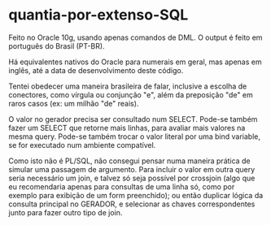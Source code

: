 # quantia-por-extenso-SQL

Feito no Oracle 10g, usando apenas comandos de DML. O output é feito em português do Brasil (PT-BR).

Há equivalentes nativos do Oracle para numerais em geral, mas apenas em inglês, até a data de desenvolvimento deste código.

Tentei obedecer uma maneira brasileira de falar, inclusive a escolha de conectores, como vírgula ou conjunção "e", além da preposição "de" em raros casos (ex: um milhão "de" reais).

O valor no gerador precisa ser consultado num SELECT. Pode-se também fazer um SELECT que retorne mais linhas, para avaliar mais valores na mesma query. Pode-se também trocar o valor literal por uma bind variable, se for executado num ambiente compatível.

Como isto não é PL/SQL, não consegui pensar numa maneira prática de simular uma passagem de argumento. Para incluir o valor em outra query seria necessário um join, e talvez só seja possível por crossjoin (algo que eu recomendaria apenas para consultas de uma linha só, como por exemplo para exibição de um form preenchido); ou então duplicar lógica da consulta principal no GERADOR, e selecionar as chaves correspondentes junto para fazer outro tipo de join.
